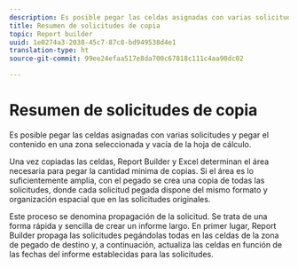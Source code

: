 ```yaml
---
description: Es posible pegar las celdas asignadas con varias solicitudes y pegar el contenido en una zona seleccionada y vacía de la hoja de cálculo.
title: Resumen de solicitudes de copia
topic: Report builder
uuid: 1e0274a3-2038-45c7-87c8-bd949538d4e1
translation-type: ht
source-git-commit: 99ee24efaa517e8da700c67818c111c4aa90dc02

---
```



# Resumen de solicitudes de copia

Es posible pegar las celdas asignadas con varias solicitudes y pegar el contenido en una zona seleccionada y vacía de la hoja de cálculo.

Una vez copiadas las celdas, Report Builder y Excel determinan el área necesaria para pegar la cantidad mínima de copias. Si el área es lo suficientemente amplia, con el pegado se crea una copia de todas las solicitudes, donde cada solicitud pegada dispone del mismo formato y organización espacial que en las solicitudes originales.

Este proceso se denomina propagación de la solicitud. Se trata de una forma rápida y sencilla de crear un informe largo. En primer lugar, Report Builder propaga las solicitudes pegándolas todas en las celdas de la zona de pegado de destino y, a continuación, actualiza las celdas en función de las fechas del informe establecidas para las solicitudes.
